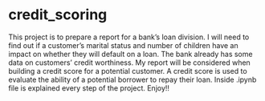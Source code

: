 # credit_scoring
This project is to prepare a report for a bank’s loan division. I will need to find out if a customer’s marital status and number of children have an impact on whether they will default on a loan. The bank already has some data on customers’ credit worthiness.
My report will be considered when building a credit score for a potential customer. A credit score is used to evaluate the ability of a potential borrower to repay their loan.
Inside .ipynb file is explained every step of the project.
Enjoy!!

